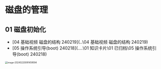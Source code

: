 # 磁盘的管理



## 01 磁盘初始化

*  [04 基础视频 磁盘的结构 240219](..\04 基础视频 磁盘的结构 240219) 
*  [05 操作系统引导(boot) 240218](..\..\01 知识卡片\01 已归档\05 操作系统引导(boot) 240218) 

<img src="https://cvp.oss-cn-shanghai.aliyuncs.com/picgo/202402200914850.png" alt="image-20240220091459594" style="zoom:50%;" />
